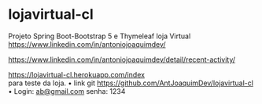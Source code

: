 # lojavirtual-cl
Projeto Spring Boot-‎Bootstrap 5 e Thymeleaf loja Virtual
https://www.linkedin.com/in/antoniojoaquimdev/

https://www.linkedin.com/in/antoniojoaquimdev/detail/recent-activity/

https://lojavirtual-cl.herokuapp.com/index  
para teste da loja.
•	 link  git https://github.com/AntJoaquimDev/lojavirtual-cl
•	Login:  ab@gmail.com    senha: 1234

